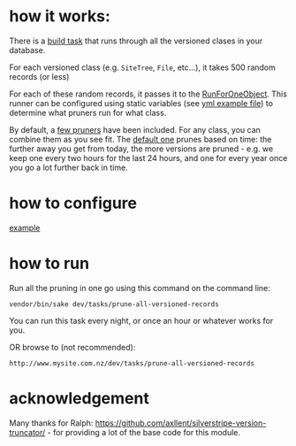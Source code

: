 # how it works:

There is a [build task](https://github.com/sunnysideup/silverstripe-version-pruner/blob/master/src/Tasks/PruneAllVersionedRecords.php) that runs through all the versioned clases in your database.

For each versioned class (e.g. `SiteTree`, `File`, etc...), it takes 500 random records (or less)

For each of these random records, it passes it to the [RunForOneObject](https://github.com/sunnysideup/silverstripe-version-pruner/blob/master/src/Api/RunForOneObject.php). This runner can be configured using static variables (see [yml example file](https://github.com/sunnysideup/silverstripe-version-pruner/edit/master/_config/version-pruner.yml.example)) to determine what pruners run for what class.

By default, a [few pruners](https://github.com/sunnysideup/silverstripe-version-pruner/tree/master/src/PruningTemplates) have been included.  For any class, you can combine them as you see fit. The [default one](https://github.com/sunnysideup/silverstripe-version-pruner/blob/master/src/PruningTemplates/BasedOnTimeScale.php) prunes based on time: the further away you get from today, the more versions are pruned - e.g. we keep one every two hours for the last 24 hours, and one for every year once you go a lot further back in time. 


# how to configure

[example](https://github.com/sunnysideup/silverstripe-version-pruner/edit/master/_config/version-pruner.yml.example)

# how to run

Run all the pruning in one go using this command on the command line:

```
vendor/bin/sake dev/tasks/prune-all-versioned-records
```
You can run this task every night, or once an hour or whatever works for you. 


OR browse to (not recommended):

```
http://www.mysite.com.nz/dev/tasks/prune-all-versioned-records
```



# acknowledgement

Many thanks for Ralph: https://github.com/axllent/silverstripe-version-truncator/ - for providing a lot of the base code for this module.
